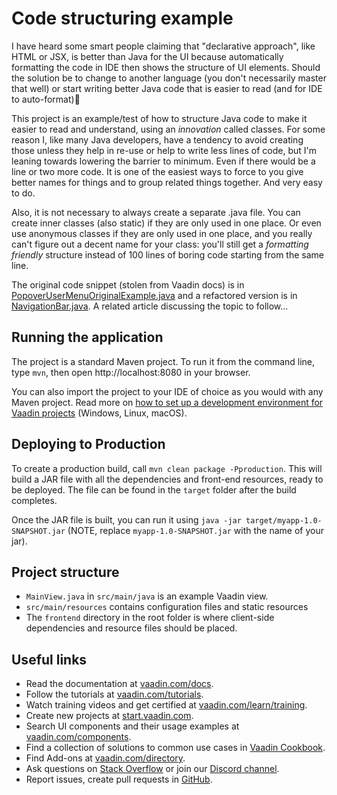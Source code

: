 # Code structuring example

I have heard some smart people claiming that "declarative approach", like HTML or JSX, is better than Java for the UI because automatically formatting the code in IDE then shows the structure of UI elements. Should the solution be to change to another language (you don't necessarily master that well) or start writing better Java code that is easier to read (and for IDE to auto-format)🤔

This project is an example/test of how to structure Java code to make it easier to read and understand, using an *innovation* called classes. For some reason I, like many Java developers, have a tendency to avoid creating those unless they help in re-use or help to write less lines of code, but I'm leaning towards lowering the barrier to minimum. Even if there would be a line or two more code. It is one of the easiest ways to force to you give better names for things and to group related things together. And very easy to do.

Also, it is not necessary to always create a separate .java file. You can create inner classes (also static) if they are only used in one place. Or even use anonymous classes if they are only used in one place, and you really can't figure out a decent name for your class: you'll still get a *formatting friendly* structure instead of 100 lines of boring code starting from the same line.

The original code snippet (stolen from Vaadin docs) is in [PopoverUserMenuOriginalExample.java](https://github.com/mstahv/refactoring-to-oo-example/blob/css-as-css/src/main/java/in/virit/views/PopoverUserMenuOriginalExample.java) and a refactored version is in [NavigationBar.java](https://github.com/mstahv/refactoring-to-oo-example/blob/css-as-css/src/main/java/in/virit/views/NavigationBar.java). A related article discussing the topic to follow...

## Running the application
The project is a standard Maven project. To run it from the command line,
type `mvn`, then open http://localhost:8080 in your browser.

You can also import the project to your IDE of choice as you would with any
Maven project. Read more on [how to set up a development environment for
Vaadin projects](https://vaadin.com/docs/latest/guide/install) (Windows, Linux, macOS).

## Deploying to Production
To create a production build, call `mvn clean package -Pproduction`.
This will build a JAR file with all the dependencies and front-end resources,
ready to be deployed. The file can be found in the `target` folder after the build completes.

Once the JAR file is built, you can run it using
`java -jar target/myapp-1.0-SNAPSHOT.jar` (NOTE, replace 
`myapp-1.0-SNAPSHOT.jar` with the name of your jar).

## Project structure

- `MainView.java` in `src/main/java` is an example Vaadin view.
- `src/main/resources` contains configuration files and static resources
- The `frontend` directory in the root folder is where client-side 
  dependencies and resource files should be placed.

## Useful links

- Read the documentation at [vaadin.com/docs](https://vaadin.com/docs).
- Follow the tutorials at [vaadin.com/tutorials](https://vaadin.com/tutorials).
- Watch training videos and get certified at [vaadin.com/learn/training]( https://vaadin.com/learn/training).
- Create new projects at [start.vaadin.com](https://start.vaadin.com/).
- Search UI components and their usage examples at [vaadin.com/components](https://vaadin.com/components).
- Find a collection of solutions to common use cases in [Vaadin Cookbook](https://cookbook.vaadin.com/).
- Find Add-ons at [vaadin.com/directory](https://vaadin.com/directory).
- Ask questions on [Stack Overflow](https://stackoverflow.com/questions/tagged/vaadin) or join our [Discord channel](https://discord.gg/MYFq5RTbBn).
- Report issues, create pull requests in [GitHub](https://github.com/vaadin/).
